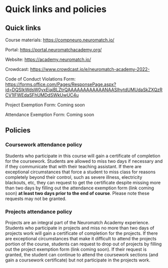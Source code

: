 # Quick links and policies

## Quick links

Course materials: https://compneuro.neuromatch.io/

Portal: https://portal.neuromatchacademy.org/

Website: https://academy.neuromatch.io/

Crowdcast: https://www.crowdcast.io/e/neuromatch-academy-2022-

Code of Conduct Violations Form: https://forms.office.com/Pages/ResponsePage.aspx?id=DQSIkWdsW0yxEjajBLZtrQAAAAAAAAAAAANAASlhytdUMUdaSkZXQzRCV1lFWEdaSFhUMDdSWkUwUC4u

Project Exemption Form: Coming soon

Attendance Exemption Form: Coming soon




## Policies

### Coursework attendance policy

Students who participate in this course will gain a certificate of completion for the coursework. Students are allowed to miss two days if necessary and if they communicate that with their teaching assistant.  If there are exceptional circumstances that force a student to miss class for reasons completely beyond their control, such as severe illness, electricity blackouts, etc, they can request to get the certificate despite missing more than two days by filling out the attendance exemption form (link coming soon) **at least two days prior to the end of course**. Please note these requests may not be granted.

### Projects attendance policy

Projects are an integral part of the Neuromatch Academy experience. Students who participate in projects and miss no more than two days of projects work will gain a certificate of completion for the projects. If there are exceptional circumstances that make it difficult to attend the projects portion of the course, students can request to drop out of projects by filling out the project exemption form (link coming soon). If their request is granted, the student can continue to attend the coursework sections (and gain a coursework certificate) but not participate in the projects work.
